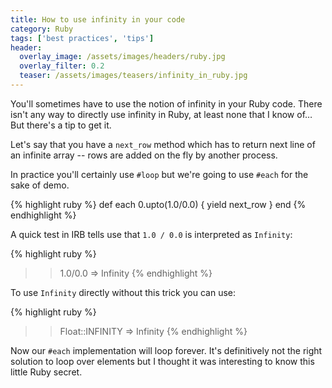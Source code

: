 ```yaml
---
title: How to use infinity in your code
category: Ruby
tags: ['best practices', 'tips']
header:
  overlay_image: /assets/images/headers/ruby.jpg
  overlay_filter: 0.2
  teaser: /assets/images/teasers/infinity_in_ruby.jpg
---
```


You'll sometimes have to use the notion of infinity in your Ruby code. There isn't any way to directly use infinity in Ruby, at least none that I know of… But there's a tip to get it.

Let's say that you have a `next_row` method which has to return next line of an infinite array -- rows are added on the fly by another process.

In practice you'll certainly use `#loop` but we're going to use `#each` for the sake of demo.

{% highlight ruby %}
def each
  0.upto(1.0/0.0) { yield next_row }
end
{% endhighlight %}

A quick test in IRB tells use that `1.0 / 0.0` is interpreted as `Infinity`:

{% highlight ruby %}
>> 1.0/0.0
=> Infinity
{% endhighlight %}

To use `Infinity` directly without this trick you can use:

{% highlight ruby %}
>> Float::INFINITY
=> Infinity
{% endhighlight %}

Now our `#each` implementation will loop forever. It's definitively not the right solution to loop over elements but I thought it was interesting to know this little Ruby secret.
